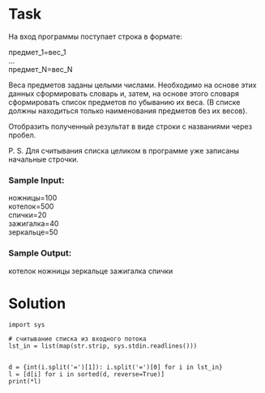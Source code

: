 # Task

На вход программы поступает строка в формате:

предмет_1=вес_1  
...  
предмет_N=вес_N  

Веса предметов заданы целыми числами. Необходимо на основе этих данных сформировать словарь и, затем, на основе этого словаря сформировать список предметов по убыванию их веса. (В списке должны находиться только наименования предметов без их весов).

Отобразить полученный результат в виде строки с названиями через пробел.

P. S. Для считывания списка целиком в программе уже записаны начальные строчки.


### Sample Input:

ножницы=100  
котелок=500  
спички=20  
зажигалка=40  
зеркальце=50  

### Sample Output:

котелок ножницы зеркальце зажигалка спички

# Solution
```
import sys

# считывание списка из входного потока
lst_in = list(map(str.strip, sys.stdin.readlines()))


d = {int(i.split('=')[1]): i.split('=')[0] for i in lst_in}
l = [d[i] for i in sorted(d, reverse=True)]
print(*l)
```